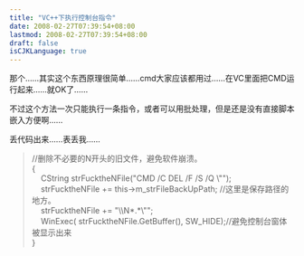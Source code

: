 ```yaml
---
title: "VC++下执行控制台指令"
date: 2008-02-27T07:39:54+08:00
lastmod: 2008-02-27T07:39:54+08:00
draft: false
isCJKLanguage: true
---
```


<p>那个……其实这个东西原理很简单……cmd大家应该都用过……在VC里面把CMD运行起来……就OK了……</p> <p>不过这个方法一次只能执行一条指令，或者可以用批处理，但是还是没有直接脚本嵌入方便啊……</p> <p>丢代码出来……表丢我……</p> <blockquote> <p>//删除不必要的N开头的旧文件，避免软件崩溃。<br />{<br />&nbsp;&nbsp;&nbsp; CString strFucktheNFile("CMD /C DEL /F /S /Q \"");<br />&nbsp;&nbsp;&nbsp; strFucktheNFile += this-&gt;m_strFileBackUpPath; //这里是保存路径的地方。<br />&nbsp;&nbsp;&nbsp; strFucktheNFile += "\\N*.*\"";<br />&nbsp;&nbsp;&nbsp; WinExec( strFucktheNFile.GetBuffer(), SW_HIDE);//避免控制台窗体被显示出来<br />}</p></blockquote>